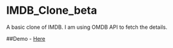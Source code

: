 # IMDB_Clone_beta
A basic clone of IMDB. I am using OMDB API to fetch the details.

##Demo - [Here](https://imdb-clone.surge.sh)
